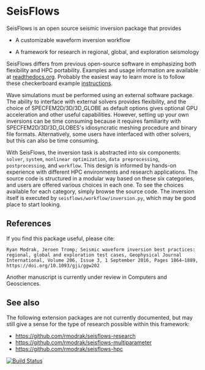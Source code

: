 SeisFlows
=========

SeisFlows is an open source seismic inversion package that provides

- A customizable waveform inversion workflow

- A framework for research in regional, global, and exploration seismology

SeisFlows differs from previous open-source software in emphasizing both flexibility and HPC portability.  Examples and usage information are available at [readthedocs.org](http://seisflows.readthedocs.org/en/latest/).  Probably the easiest way to learn more is to follow these checkerboard example [instructions](http://seisflows.readthedocs.io/en/latest/instructions_remote.html).

Wave simulations must be performed using an external software package. The ability to interface with external solvers provides flexibility, and the choice of SPECFEM2D/3D/3D\_GLOBE as default options gives optional GPU acceleration and other useful capabilities. However, setting up your own inversions can be time consuming because it requires familiarity with SPECFEM2D/3D/3D\_GLOBES's idiosyncratic meshing procedure and binary file formats. Alternatively, some users have interfaced with other solvers, but this can also be time consuming.

With SeisFlows, the inversion task is abstracted into six components: `solver`, `system`, `nonlinear optimization`, `data preprocessing`, `postprocessing`, and `workflow`.  This design is informed by hands-on experience with different HPC environments and research applications. The source code is structured in a modular way based on these six categories, and users are offered various choices in each one.  To see the choices available for each category, simply browse the source code.  The inversion itself is executed by `seisflows/workflow/inversion.py`, which may be good place to start looking.


References
----------
If you find this package useful, please cite:

`Ryan Modrak, Jeroen Tromp; Seismic waveform inversion best practices: regional, global and exploration test cases, Geophysical Journal International, Volume 206, Issue 3, 1 September 2016, Pages 1864–1889, https://doi.org/10.1093/gji/ggw202`

Another manuscript is currently under review in Computers and Geosciences.


See also
--------
The following extension packages are not currently documented, but may still give a sense for the type of research possible within this framework:

- https://github.com/rmodrak/seisflows-research
- https://github.com/rmodrak/seisflows-multiparameter
- https://github.com/rmodrak/seisflows-hpc



[![Build Status](https://travis-ci.org/rmodrak/seisflows.svg?branch=master)](https://travis-ci.org/rmodrak/seisflows)

